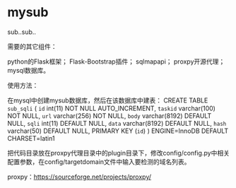 # mysub
sub..sub..

需要的其它组件：

python的Flask框架；
Flask-Bootstrap插件；
sqlmapapi；
proxpy开源代理；
mysql数据库。

使用方法：

在mysql中创建mysub数据库，然后在该数据库中建表：
CREATE TABLE `sub_sqli` (
  `id` int(11) NOT NULL AUTO_INCREMENT,
  `taskid` varchar(100) NOT NULL,
  `url` varchar(256) NOT NULL,
  `body` varchar(8192) DEFAULT NULL,
  `sqli` int(11) DEFAULT NULL,
  `data` varchar(8192) DEFAULT NULL,
  `hash` varchar(50) DEFAULT NULL,
  PRIMARY KEY (`id`)
) ENGINE=InnoDB DEFAULT CHARSET=latin1

把代码目录放在proxpy代理目录中的plugin目录下，修改config/config.py中相关配置参数，在config/targetdomain文件中输入要检测的域名列表。


proxpy：https://sourceforge.net/projects/proxpy/


